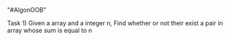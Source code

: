 "#AlgonOOB" 
 
 Task 1) Given a array and a integer n, Find whether or not their exist a pair in array whose sum is equal to n
